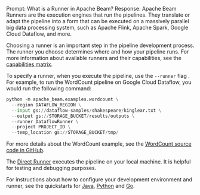 Prompt:
What is a Runner in Apache Beam?
Response:
Apache Beam Runners are the execution engines that run the pipelines. They translate or adapt the pipeline into a form that can be executed on a massively parallel big data processing system, such as Apache Flink, Apache Spark, Google Cloud Dataflow, and more.

Choosing a runner is an important step in the pipeline development process. The runner you choose determines where and how your pipeline runs. For more information about available runners and their capabilities, see the [capabilities matrix](https://beam.apache.org/documentation/runners/capability-matrix/).

To specify a runner, when you execute the pipeline, use the `--runner` flag . For example, to run the WordCount pipeline on Google Cloud Dataflow, you would run the following command:

```python
python -m apache_beam.examples.wordcount \
  --region DATAFLOW_REGION \
  --input gs://dataflow-samples/shakespeare/kinglear.txt \
  --output gs://STORAGE_BUCKET/results/outputs \
  --runner DataflowRunner \
  --project PROJECT_ID \
  --temp_location gs://STORAGE_BUCKET/tmp/
  ```
For more details about the WordCount example, see the [WordCount source code in GitHub](https://github.com/apache/beam/blob/master/sdks/python/apache_beam/examples/wordcount.py).

The [Direct Runner](https://beam.apache.org/documentation/runners/direct/) executes the pipeline on your local machine. It is helpful for testing and debugging purposes.

For instructions about how to configure your development environment and runner, see the quickstarts for [Java](https://beam.apache.org/get-started/quickstart-java), [Python](https://beam.apache.org/get-started/quickstart-py) and [Go](https://beam.apache.org/get-started/quickstart-go).